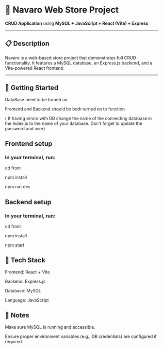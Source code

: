# 🛒 Navaro Web Store Project

**CRUD Application** using **MySQL + JavaScript + React (Vite) + Express**

---

## 📋 Description

Navaro is a web-based store project that demonstrates full CRUD functionality. It features a MySQL database, an Express.js backend, and a Vite-powered React frontend.

---

## 🚀 Getting Started


DataBase need to be turned on

Frontend and Backend should be both turned on to function

( If having errors with DB change the name of the connecting database in the index.js to the name of your database. Don't forget to update the password and user) 


## Frontend setup

### In your terminal, run:

cd front

npm install

npm run dev



## Backend setup

### In your terminal, run:

cd front

npm install

npm start


## 🧰 Tech Stack
Frontend: React + Vite

Backend: Express.js

Database: MySQL

Language: JavaScript

## 📎 Notes
Make sure MySQL is running and accessible.

Ensure proper environment variables (e.g., DB credentials) are configured if required.
